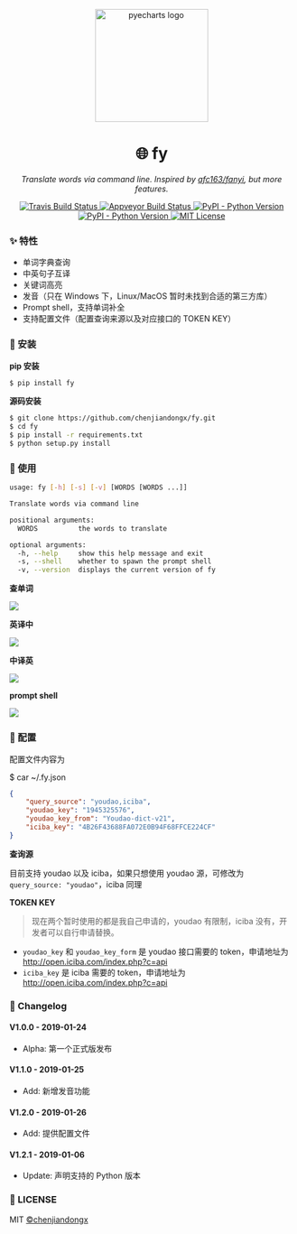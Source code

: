 <p align="center">
    <img src="https://user-images.githubusercontent.com/19553554/51784033-185f3780-217e-11e9-8a06-c0f43c5c0145.png" alt="pyecharts logo" width=200 height=200 />
</p>
<h1 align="center">🌐 fy</h1>
<p align="center">
    <em>Translate words via command line. Inspired by <a href="https://github.com/afc163/fanyi">afc163/fanyi</a>, but more features.</em>
</p>
<p align="center">
    <a href="https://travis-ci.org/chenjiandongx/fy">
        <img src="https://travis-ci.org/chenjiandongx/fy.svg?branch=master" alt="Travis Build Status">
    </a>
    <a href="https://ci.appveyor.com/project/chenjiandongx/fy">
        <img src="https://ci.appveyor.com/api/projects/status/k1q0s2a5mn8roid2?svg=true" alt="Appveyor Build Status">
    </a>
    <a href="https://badge.fury.io/py/fy">
        <img src="https://badge.fury.io/py/fy.svg" alt="PyPI - Python Version">
    </a>
    <a href="https://pypi.org/project/fy/">
        <img src="https://img.shields.io/pypi/pyversions/fy.svg?colorB=brightgreen" alt="PyPI - Python Version">
    </a>
    <a href="https://opensource.org/licenses/MIT">
        <img src="https://img.shields.io/badge/License-MIT-brightgreen.svg" alt="MIT License">
    </a>
</p>

### ✨ 特性

* 单词字典查询
* 中英句子互译
* 关键词高亮
* 发音（只在 Windows 下，Linux/MacOS 暂时未找到合适的第三方库）
* Prompt shell，支持单词补全
* 支持配置文件（配置查询来源以及对应接口的 TOKEN KEY）

### 🔰 安装

**pip 安装**
```bash
$ pip install fy
```

**源码安装**
```bash
$ git clone https://github.com/chenjiandongx/fy.git
$ cd fy
$ pip install -r requirements.txt
$ python setup.py install
```

### 📝 使用

```bash
usage: fy [-h] [-s] [-v] [WORDS [WORDS ...]]

Translate words via command line

positional arguments:
  WORDS          the words to translate

optional arguments:
  -h, --help     show this help message and exit
  -s, --shell    whether to spawn the prompt shell
  -v, --version  displays the current version of fy
```

**查单词**

![](https://user-images.githubusercontent.com/19553554/51759080-60407900-2102-11e9-8d8b-3de94c8a9c8a.png)

**英译中**

![](https://user-images.githubusercontent.com/19553554/51759141-849c5580-2102-11e9-9097-08f85bcb873f.png)

**中译英**

![](https://user-images.githubusercontent.com/19553554/51759144-8534ec00-2102-11e9-9cf7-349ad5f4954b.png)

**prompt shell**

![](https://user-images.githubusercontent.com/19553554/51759432-2d4ab500-2103-11e9-948d-45320fd90504.gif)

### 🔧 配置

配置文件内容为

$ car ~/.fy.json
```json
{
    "query_source": "youdao,iciba",
    "youdao_key": "1945325576",
    "youdao_key_from": "Youdao-dict-v21",
    "iciba_key": "4B26F43688FA072E0B94F68FFCE224CF"
}
```

**查询源**

目前支持 youdao 以及 iciba，如果只想使用 youdao 源，可修改为 `query_source: "youdao"`，iciba 同理

**TOKEN KEY**

> 现在两个暂时使用的都是我自己申请的，youdao 有限制，iciba 没有，开发者可以自行申请替换。

* `youdao_key` 和 `youdao_key_form` 是 youdao 接口需要的 token，申请地址为 http://open.iciba.com/index.php?c=api
* `iciba_key` 是 iciba 需要的 token，申请地址为 http://open.iciba.com/index.php?c=api

### 📅 Changelog

#### V1.0.0 - 2019-01-24
* Alpha: 第一个正式版发布

#### V1.1.0 - 2019-01-25
* Add: 新增发音功能

#### V1.2.0 - 2019-01-26
* Add: 提供配置文件

#### V1.2.1 - 2019-01-06
* Update: 声明支持的 Python 版本

### 📃 LICENSE

MIT [©chenjiandongx](https://github.com/chenjiandongx)
